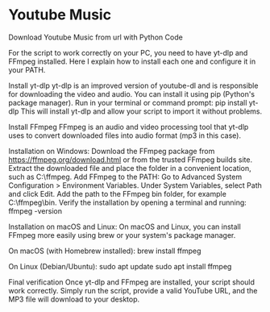 # Youtube Music
 Download Youtube Music from url with Python Code

For the script to work correctly on your PC, you need to have yt-dlp and FFmpeg installed. Here I explain how to install each one and configure it in your PATH.

Install yt-dlp yt-dlp is an improved version of youtube-dl and is responsible for downloading the video and audio. You can install it using pip (Python's package manager). Run in your terminal or command prompt: pip install yt-dlp This will install yt-dlp and allow your script to import it without problems.

Install FFmpeg FFmpeg is an audio and video processing tool that yt-dlp uses to convert downloaded files into audio format (mp3 in this case).

Installation on Windows: Download the FFmpeg package from https://ffmpeg.org/download.html or from the trusted FFmpeg builds site. Extract the downloaded file and place the folder in a convenient location, such as C:\ffmpeg. Add FFmpeg to the PATH: Go to Advanced System Configuration > Environment Variables. Under System Variables, select Path and click Edit. Add the path to the FFmpeg bin folder, for example C:\ffmpeg\bin. Verify the installation by opening a terminal and running: ffmpeg -version

Installation on macOS and Linux: On macOS and Linux, you can install FFmpeg more easily using brew or your system's package manager.

On macOS (with Homebrew installed): brew install ffmpeg

On Linux (Debian/Ubuntu): sudo apt update sudo apt install ffmpeg

Final verification Once yt-dlp and FFmpeg are installed, your script should work correctly. Simply run the script, provide a valid YouTube URL, and the MP3 file will download to your desktop.
